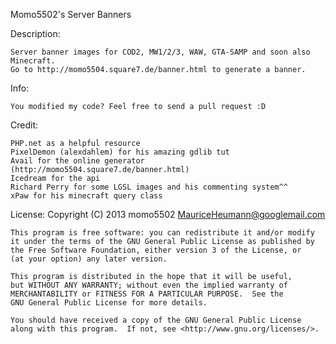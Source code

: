 Momo5502's Server Banners

Description: 

	Server banner images for COD2, MW1/2/3, WAW, GTA-SAMP and soon also Minecraft.
	Go to http://momo5504.square7.de/banner.html to generate a banner.

Info: 

	You modified my code? Feel free to send a pull request :D

Credit:

	PHP.net as a helpful resource
	PixelDemon (alexdahlem) for his amazing gdlib tut
	Avail for the online generator (http://momo5504.square7.de/banner.html)
	Icedream for the api
	Richard Perry for some LGSL images and his commenting system^^
	xPaw for his minecraft query class

License:
	Copyright (C) 2013 momo5502 <MauriceHeumann@googlemail.com>

	This program is free software: you can redistribute it and/or modify
    it under the terms of the GNU General Public License as published by
    the Free Software Foundation, either version 3 of the License, or
    (at your option) any later version.

    This program is distributed in the hope that it will be useful,
    but WITHOUT ANY WARRANTY; without even the implied warranty of
    MERCHANTABILITY or FITNESS FOR A PARTICULAR PURPOSE.  See the
    GNU General Public License for more details.

    You should have received a copy of the GNU General Public License
    along with this program.  If not, see <http://www.gnu.org/licenses/>.
